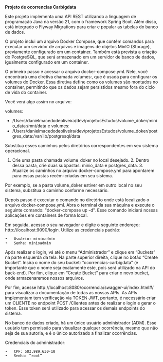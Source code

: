**Projeto de ocorrencias Carbigdata**

Este projeto implementa uma API REST utilizando a linguagem de programação Java na versão 21, com o framework Spring Boot. Além disso, está integrado o Flyway Migrations para criar e popular as tabelas do banco de dados.

O projeto inclui um arquivo Docker Compose, que contém comandos para executar um servidor de arquivos e imagens de objetos MinIO (Storage), previamente configurado em um container. Também está prevista a criação do PostgreSQL, que será armazenado em um servidor de banco de dados, igualmente configurado em um container.

O primeiro passo é acessar o arquivo docker-compose.yml. Nele, você encontrará uma diretiva chamada volumes:, que é usada para configurar os volumes do Docker. Essa diretiva define como os volumes são montados no container, permitindo que os dados sejam persistidos mesmo fora do ciclo de vida do container.

Você verá algo assim no arquivo:

volumes:
  - /Users/danielmacedodeoliveira/dev/projetosEstudos/volume_doker/minio_data:/mnt/data
  e
  volumes:
  - /Users/danielmacedodeoliveira/dev/projetosEstudos/volume_doker/postgres_data:/var/lib/postgresql/data

Substitua esses caminhos pelos diretórios correspondentes em seu sistema operacional.

1.	Crie uma pasta chamada volume_doker no local desejado.
	2.	Dentro dessa pasta, crie duas subpastas: minio_data e postgres_data.
	3.	Atualize os caminhos no arquivo docker-compose.yml para apontarem para essas pastas recém-criadas em seu sistema.

Por exemplo, se a pasta volume_doker estiver em outro local no seu sistema, substitua o caminho conforme necessário.


Depois passo é executar o comando no diretório onde está localizado o arquivo docker-compose.yml. Abra o terminal da sua máquina e execute o seguinte comando: "docker-compose up -d". Esse comando iniciará nossas aplicações em containers de forma local.

Em seguida, acesse o seu navegador e digite o seguinte endereço: http://localhost:9090/login. Utilize as credenciais padrão:

	•	Usuário: minioadmin
	•	Senha: minioadmin

Após realizar o login, vá até o menu “Administrador” e clique em “Buckets” na parte esquerda da tela. Na parte superior direita, clique no botão “Create Bucket”. Insira o nome do seu bucket: “ocorrencias-carbigdata” (é importante que o nome seja exatamente este, pois será utilizado na API do back-end). Por fim, clique em “Create Bucket” para criar o novo bucket, onde armazenaremos nossos arquivos.

Por fim, acesse http://localhost:8080/ocorrencia/swagger-ui/index.html#/ para visualizar a documentação de todas as nossas APIs. As APIs implementam tem verificação via TOKEN JWT, portanto, é necessário criar um CLIENTE no endpoint POST /Clientes antes de realizar o login e gerar o token. Esse token será utilizado para acessar os demais endpoints do sistema.

No banco de dados criado, há um único usuário administrador (ADM). Esse usuário tem permissão para visualizar qualquer ocorrência, mesmo que não seja de sua autoria, e é o único autorizado a finalizar ocorrências.

Credenciais do administrador:

	•	CPF: 503.989.630-10
	•	Senha: “root”
